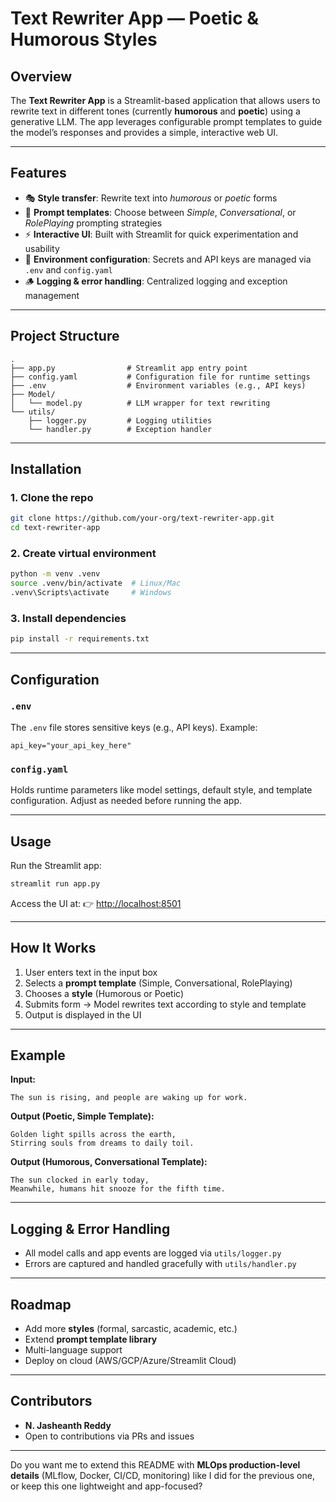 # Text Rewriter App — Poetic & Humorous Styles

## Overview

The **Text Rewriter App** is a Streamlit-based application that allows users to rewrite text in different tones (currently **humorous** and **poetic**) using a generative LLM. The app leverages configurable prompt templates to guide the model’s responses and provides a simple, interactive web UI.

---

## Features

* 🎭 **Style transfer**: Rewrite text into *humorous* or *poetic* forms
* 📝 **Prompt templates**: Choose between *Simple*, *Conversational*, or *RolePlaying* prompting strategies
* ⚡ **Interactive UI**: Built with Streamlit for quick experimentation and usability
* 🔐 **Environment configuration**: Secrets and API keys are managed via `.env` and `config.yaml`
* 🪵 **Logging & error handling**: Centralized logging and exception management

---

## Project Structure

```
.
├── app.py                # Streamlit app entry point
├── config.yaml           # Configuration file for runtime settings
├── .env                  # Environment variables (e.g., API keys)
├── Model/
│   └── model.py          # LLM wrapper for text rewriting
└── utils/
    ├── logger.py         # Logging utilities
    └── handler.py        # Exception handler
```

---

## Installation

### 1. Clone the repo

```bash
git clone https://github.com/your-org/text-rewriter-app.git
cd text-rewriter-app
```

### 2. Create virtual environment

```bash
python -m venv .venv
source .venv/bin/activate  # Linux/Mac
.venv\Scripts\activate     # Windows
```

### 3. Install dependencies

```bash
pip install -r requirements.txt
```

---

## Configuration

### `.env`

The `.env` file stores sensitive keys (e.g., API keys).
Example:

```env
api_key="your_api_key_here"
```

### `config.yaml`

Holds runtime parameters like model settings, default style, and template configuration.
Adjust as needed before running the app.

---

## Usage

Run the Streamlit app:

```bash
streamlit run app.py
```

Access the UI at:
👉 [http://localhost:8501](http://localhost:8501)

---

## How It Works

1. User enters text in the input box
2. Selects a **prompt template** (Simple, Conversational, RolePlaying)
3. Chooses a **style** (Humorous or Poetic)
4. Submits form → Model rewrites text according to style and template
5. Output is displayed in the UI

---

## Example

**Input:**

```
The sun is rising, and people are waking up for work.
```

**Output (Poetic, Simple Template):**

```
Golden light spills across the earth,
Stirring souls from dreams to daily toil.
```

**Output (Humorous, Conversational Template):**

```
The sun clocked in early today,  
Meanwhile, humans hit snooze for the fifth time.
```

---

## Logging & Error Handling

* All model calls and app events are logged via `utils/logger.py`
* Errors are captured and handled gracefully with `utils/handler.py`

---

## Roadmap

* Add more **styles** (formal, sarcastic, academic, etc.)
* Extend **prompt template library**
* Multi-language support
* Deploy on cloud (AWS/GCP/Azure/Streamlit Cloud)

---

## Contributors

* **N. Jasheanth Reddy**
* Open to contributions via PRs and issues

---

Do you want me to extend this README with **MLOps production-level details** (MLflow, Docker, CI/CD, monitoring) like I did for the previous one, or keep this one lightweight and app-focused?

